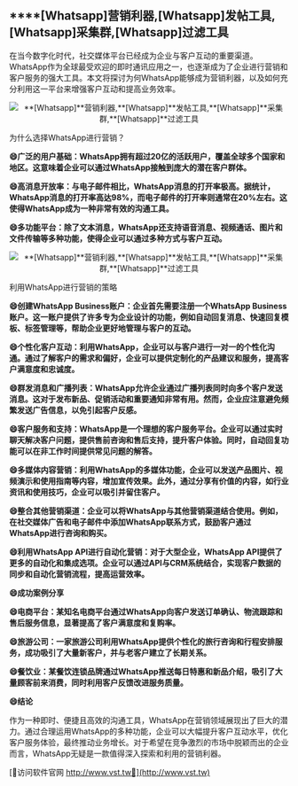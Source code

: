 ## ****[Whatsapp]**营销利器,**[Whatsapp]**发帖工具,**[Whatsapp]**采集群,**[Whatsapp]**过滤工具**

在当今数字化时代，社交媒体平台已经成为企业与客户互动的重要渠道。WhatsApp作为全球最受欢迎的即时通讯应用之一，也逐渐成为了企业进行营销和客户服务的强大工具。本文将探讨为何WhatsApp能够成为营销利器，以及如何充分利用这一平台来增强客户互动和提高业务效率。

 <center><img src="https://vst.tw/MP4/tuiguang/png/7.png" alt="**[Whatsapp]**营销利器,**[Whatsapp]**发帖工具,**[Whatsapp]**采集群,**[Whatsapp]**过滤工具"></center>

为什么选择WhatsApp进行营销？

**😄广泛的用户基础：WhatsApp拥有超过20亿的活跃用户，覆盖全球多个国家和地区。这意味着企业可以通过WhatsApp接触到庞大的潜在客户群体。**

**😄高消息开放率：与电子邮件相比，WhatsApp消息的打开率极高。据统计，WhatsApp消息的打开率高达98%，而电子邮件的打开率则通常在20%左右。这使得WhatsApp成为一种非常有效的沟通工具。**

**😄多功能平台：除了文本消息，WhatsApp还支持语音消息、视频通话、图片和文件传输等多种功能，使得企业可以通过多种方式与客户互动。**

 <center><img src="https://vst.tw/MP4/tuiguang/png/0.png" alt="**[Whatsapp]**营销利器,**[Whatsapp]**发帖工具,**[Whatsapp]**采集群,**[Whatsapp]**过滤工具"></center>

利用WhatsApp进行营销的策略

**😄创建WhatsApp Business账户：企业首先需要注册一个WhatsApp Business账户。这一账户提供了许多专为企业设计的功能，例如自动回复消息、快速回复模板、标签管理等，帮助企业更好地管理与客户的互动。**

**😄个性化客户互动：利用WhatsApp，企业可以与客户进行一对一的个性化沟通。通过了解客户的需求和偏好，企业可以提供定制化的产品建议和服务，提高客户满意度和忠诚度。**

**😄群发消息和广播列表：WhatsApp允许企业通过广播列表同时向多个客户发送消息。这对于发布新品、促销活动和重要通知非常有用。然而，企业应注意避免频繁发送广告信息，以免引起客户反感。**

**😄客户服务和支持：WhatsApp是一个理想的客户服务平台。企业可以通过实时聊天解决客户问题，提供售前咨询和售后支持，提升客户体验。同时，自动回复功能可以在非工作时间提供常见问题的解答。**

**😄多媒体内容营销：利用WhatsApp的多媒体功能，企业可以发送产品图片、视频演示和使用指南等内容，增加宣传效果。此外，通过分享有价值的内容，如行业资讯和使用技巧，企业可以吸引并留住客户。**

**😄整合其他营销渠道：企业可以将WhatsApp与其他营销渠道结合使用。例如，在社交媒体广告和电子邮件中添加WhatsApp联系方式，鼓励客户通过WhatsApp进行咨询和购买。**

**😄利用WhatsApp API进行自动化营销：对于大型企业，WhatsApp API提供了更多的自动化和集成选项。企业可以通过API与CRM系统结合，实现客户数据的同步和自动化营销流程，提高运营效率。**

**😄成功案例分享**

**😄电商平台：某知名电商平台通过WhatsApp向客户发送订单确认、物流跟踪和售后服务信息，显著提高了客户满意度和复购率。**

**😄旅游公司：一家旅游公司利用WhatsApp提供个性化的旅行咨询和行程安排服务，成功吸引了大量新客户，并与老客户建立了长期关系。**

**😄餐饮业：某餐饮连锁品牌通过WhatsApp推送每日特惠和新品介绍，吸引了大量顾客前来消费，同时利用客户反馈改进服务质量。**

**😄结论**

作为一种即时、便捷且高效的沟通工具，WhatsApp在营销领域展现出了巨大的潜力。通过合理运用WhatsApp的多种功能，企业可以大幅提升客户互动水平，优化客户服务体验，最终推动业务增长。对于希望在竞争激烈的市场中脱颖而出的企业而言，WhatsApp无疑是一款值得深入探索和利用的营销利器。


[👻访问软件官网 http://www.vst.tw👻](http://www.vst.tw)

